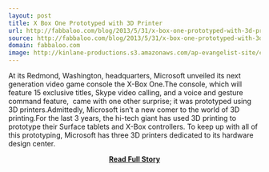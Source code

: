 ```yaml
---
layout: post
title: X Box One Prototyped with 3D Printer
url: http://fabbaloo.com/blog/2013/5/31/x-box-one-prototyped-with-3d-printer.html
source: http://fabbaloo.com/blog/2013/5/31/x-box-one-prototyped-with-3d-printer.html
domain: fabbaloo.com
image: http://kinlane-productions.s3.amazonaws.com/ap-evangelist-site/curated/screenshots/9364_fabbaloo_com.png
---
```


<p>At its Redmond, Washington, headquarters, Microsoft unveiled its next generation video game console the X-Box One.The console, which will feature 15 exclusive titles, Skype video calling, and a voice and gesture command feature,  came with one other surprise; it was prototyped using 3D printers.Admittedly, Microsoft isn’t a new comer to the world of 3D printing.For the last 3 years, the hi-tech giant has used 3D printing to prototype their Surface tablets and X-Box controllers. To keep up with all of this prototyping, Microsoft has three 3D printers dedicated to its hardware design center.</p>
<center><p><a href="http://fabbaloo.com/blog/2013/5/31/x-box-one-prototyped-with-3d-printer.html" style='padding:25px; font-sze:18px; font-weight: bold;'>Read Full Story</a></p></center>
